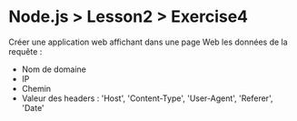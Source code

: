 # Node.js > Lesson2 > Exercise4

Créer une application web affichant dans une page Web les données de la requête :
- Nom de domaine
- IP
- Chemin
- Valeur des headers : 'Host', 'Content-Type', 'User-Agent', 'Referer', 'Date'
